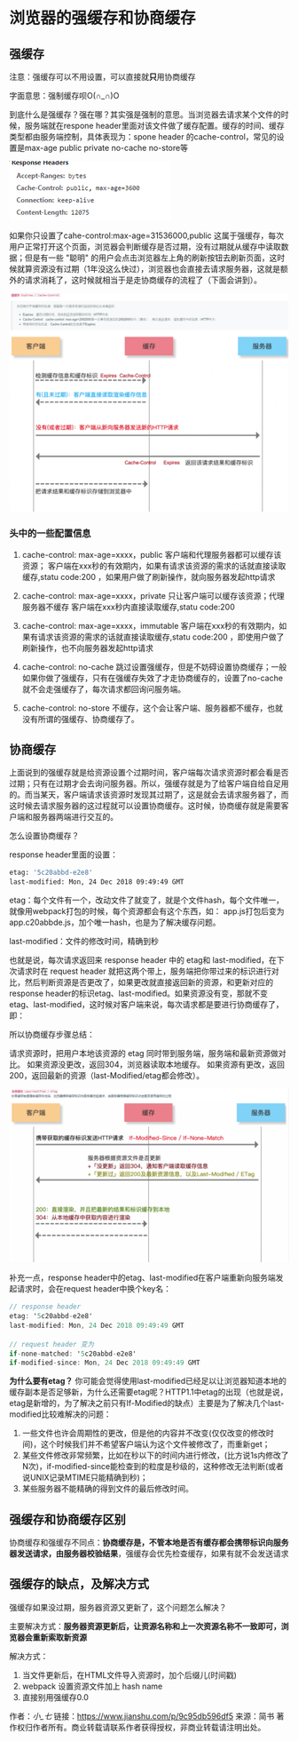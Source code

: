 # 浏览器的强缓存和协商缓存

## 强缓存

注意：强缓存可以不用设置，可以直接就**只**用协商缓存

字面意思：强制缓存呗O(∩_∩)O

到底什么是强缓存？强在哪？其实强是强制的意思。当浏览器去请求某个文件的时候，服务端就在respone header里面对该文件做了缓存配置。缓存的时间、缓存类型都由服务端控制，具体表现为：spone header 的cache-control，常见的设置是max-age public private no-cache no-store等

![强缓存](../../前端图片/webpack/强缓存.png)

如果你只设置了cahe-control:max-age=31536000,public  这属于强缓存，每次用户正常打开这个页面，浏览器会判断缓存是否过期，没有过期就从缓存中读取数据；但是有一些 "聪明" 的用户会点击浏览器左上角的刷新按钮去刷新页面，这时候就算资源没有过期（1年没这么快过），浏览器也会直接去请求服务器，这就是额外的请求消耗了，这时候就相当于是走协商缓存的流程了（下面会讲到）。

![浏览器强缓存](../../前端图片/浏览器/浏览器强缓存.PNG)

### 头中的一些配置信息

1. cache-control: max-age=xxxx，public
    客户端和代理服务器都可以缓存该资源；
    客户端在xxx秒的有效期内，如果有请求该资源的需求的话就直接读取缓存,statu code:200 ，如果用户做了刷新操作，就向服务器发起http请求

2. cache-control: max-age=xxxx，private
    只让客户端可以缓存该资源；代理服务器不缓存
    客户端在xxx秒内直接读取缓存,statu code:200

3. cache-control: max-age=xxxx，immutable
    客户端在xxx秒的有效期内，如果有请求该资源的需求的话就直接读取缓存,statu code:200 ，即使用户做了刷新操作，也不向服务器发起http请求

4. cache-control: no-cache
    跳过设置强缓存，但是不妨碍设置协商缓存；一般如果你做了强缓存，只有在强缓存失效了才走协商缓存的，设置了no-cache就不会走强缓存了，每次请求都回询问服务端。

5. cache-control: no-store
    不缓存，这个会让客户端、服务器都不缓存，也就没有所谓的强缓存、协商缓存了。

## 协商缓存

上面说到的强缓存就是给资源设置个过期时间，客户端每次请求资源时都会看是否过期；只有在过期才会去询问服务器。所以，强缓存就是为了给客户端自给自足用的。而当某天，客户端请求该资源时发现其过期了，这是就会去请求服务器了，而这时候去请求服务器的这过程就可以设置协商缓存。这时候，协商缓存就是需要客户端和服务器两端进行交互的。



怎么设置协商缓存？

response header里面的设置：

```bash
etag: '5c20abbd-e2e8'
last-modified: Mon, 24 Dec 2018 09:49:49 GMT
```

etag：每个文件有一个，改动文件了就变了，就是个文件hash，每个文件唯一，就像用webpack打包的时候，每个资源都会有这个东西，如： app.js打包后变为 app.c20abbde.js，加个唯一hash，也是为了解决缓存问题。

last-modified：文件的修改时间，精确到秒

也就是说，每次请求返回来 response header 中的 etag和 last-modified，在下次请求时在 request header 就把这两个带上，服务端把你带过来的标识进行对比，然后判断资源是否更改了，如果更改就直接返回新的资源，和更新对应的response header的标识etag、last-modified。如果资源没有变，那就不变etag、last-modified，这时候对客户端来说，每次请求都是要进行协商缓存了，即：



所以协商缓存步骤总结：

请求资源时，把用户本地该资源的 etag 同时带到服务端，服务端和最新资源做对比。
 如果资源没更改，返回304，浏览器读取本地缓存。
 如果资源有更改，返回200，返回最新的资源（last-Modified/etag都会修改）。

![浏览器协商缓存](../../前端图片/浏览器/浏览器协商缓存.PNG)

补充一点，response header中的etag、last-modified在客户端重新向服务端发起请求时，会在request header中换个key名：

```csharp
// response header
etag: '5c20abbd-e2e8'
last-modified: Mon, 24 Dec 2018 09:49:49 GMT

// request header 变为
if-none-matched: '5c20abbd-e2e8'
if-modified-since: Mon, 24 Dec 2018 09:49:49 GMT
```

**为什么要有etag？**
 你可能会觉得使用last-modified已经足以让浏览器知道本地的缓存副本是否足够新，为什么还需要etag呢？HTTP1.1中etag的出现（也就是说，etag是新增的，为了解决之前只有If-Modified的缺点）主要是为了解决几个last-modified比较难解决的问题：

1. 一些文件也许会周期性的更改，但是他的内容并不改变(仅仅改变的修改时间)，这个时候我们并不希望客户端认为这个文件被修改了，而重新get；
2. 某些文件修改非常频繁，比如在秒以下的时间内进行修改，(比方说1s内修改了N次)，if-modified-since能检查到的粒度是秒级的，这种修改无法判断(或者说UNIX记录MTIME只能精确到秒)；
3. 某些服务器不能精确的得到文件的最后修改时间。



## 强缓存和协商缓存区别

协商缓存和强缓存不同点：**协商缓存是，不管本地是否有缓存都会携带标识向服务器发送请求，由服务器校验结果**，强缓存会优先检查缓存，如果有就不会发送请求



## 强缓存的缺点，及解决方式

强缓存如果没过期，服务器资源又更新了，这个问题怎么解决？

主要解决方式：**服务器资源更新后，让资源名称和上一次资源名称不一致即可，浏览器会重新索取新资源**

解决方式：

1. 当文件更新后，在HTML文件导入资源时，加个后缀儿(时间戳)
2. webpack 设置资源文件加上 hash name
3. 直接别用强缓存0.0



作者：_小_七_
链接：https://www.jianshu.com/p/9c95db596df5
来源：简书
著作权归作者所有。商业转载请联系作者获得授权，非商业转载请注明出处。